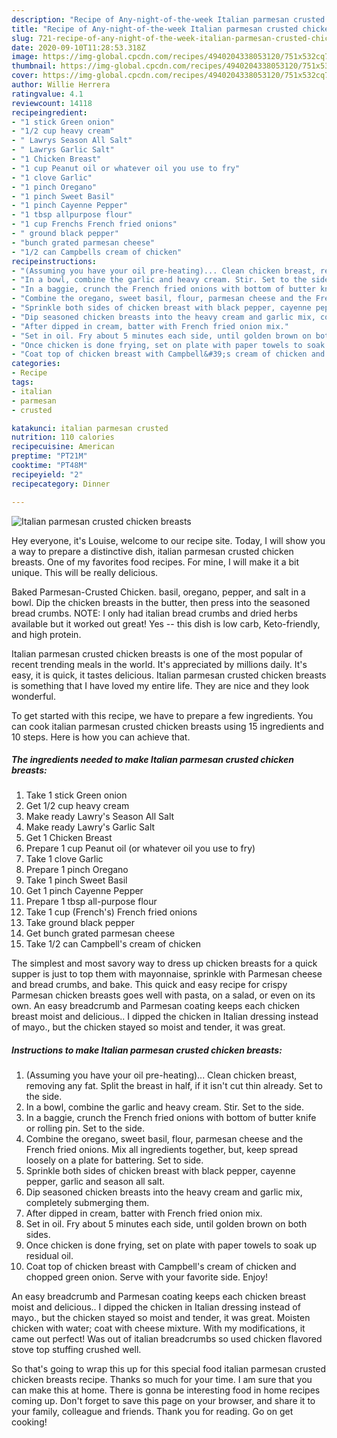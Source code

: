 ```yaml
---
description: "Recipe of Any-night-of-the-week Italian parmesan crusted chicken breasts"
title: "Recipe of Any-night-of-the-week Italian parmesan crusted chicken breasts"
slug: 721-recipe-of-any-night-of-the-week-italian-parmesan-crusted-chicken-breasts
date: 2020-09-10T11:28:53.318Z
image: https://img-global.cpcdn.com/recipes/4940204338053120/751x532cq70/italian-parmesan-crusted-chicken-breasts-recipe-main-photo.jpg
thumbnail: https://img-global.cpcdn.com/recipes/4940204338053120/751x532cq70/italian-parmesan-crusted-chicken-breasts-recipe-main-photo.jpg
cover: https://img-global.cpcdn.com/recipes/4940204338053120/751x532cq70/italian-parmesan-crusted-chicken-breasts-recipe-main-photo.jpg
author: Willie Herrera
ratingvalue: 4.1
reviewcount: 14118
recipeingredient:
- "1 stick Green onion"
- "1/2 cup heavy cream"
- " Lawrys Season All Salt"
- " Lawrys Garlic Salt"
- "1 Chicken Breast"
- "1 cup Peanut oil or whatever oil you use to fry"
- "1 clove Garlic"
- "1 pinch Oregano"
- "1 pinch Sweet Basil"
- "1 pinch Cayenne Pepper"
- "1 tbsp allpurpose flour"
- "1 cup Frenchs French fried onions"
- " ground black pepper"
- "bunch grated parmesan cheese"
- "1/2 can Campbells cream of chicken"
recipeinstructions:
- "(Assuming you have your oil pre-heating)... Clean chicken breast, removing any fat. Split the breast in half, if it isn&#39;t cut thin already. Set to the side."
- "In a bowl, combine the garlic and heavy cream. Stir. Set to the side."
- "In a baggie, crunch the French fried onions with bottom of butter knife or rolling pin. Set to the side."
- "Combine the oregano, sweet basil, flour, parmesan cheese and the French fried onions. Mix all ingredients together, but, keep spread loosely on a plate for battering. Set to side."
- "Sprinkle both sides of chicken breast with black pepper, cayenne pepper, garlic and season all salt."
- "Dip seasoned chicken breasts into the heavy cream and garlic mix, completely submerging them."
- "After dipped in cream, batter with French fried onion mix."
- "Set in oil. Fry about 5 minutes each side, until golden brown on both sides."
- "Once chicken is done frying, set on plate with paper towels to soak up residual oil."
- "Coat top of chicken breast with Campbell&#39;s cream of chicken and chopped green onion. Serve with your favorite side. Enjoy!"
categories:
- Recipe
tags:
- italian
- parmesan
- crusted

katakunci: italian parmesan crusted 
nutrition: 110 calories
recipecuisine: American
preptime: "PT21M"
cooktime: "PT48M"
recipeyield: "2"
recipecategory: Dinner

---
```



![Italian parmesan crusted chicken breasts](https://img-global.cpcdn.com/recipes/4940204338053120/751x532cq70/italian-parmesan-crusted-chicken-breasts-recipe-main-photo.jpg)

Hey everyone, it's Louise, welcome to our recipe site. Today, I will show you a way to prepare a distinctive dish, italian parmesan crusted chicken breasts. One of my favorites food recipes. For mine, I will make it a bit unique. This will be really delicious.

Baked Parmesan-Crusted Chicken. basil, oregano, pepper, and salt in a bowl. Dip the chicken breasts in the butter, then press into the seasoned bread crumbs. NOTE: I only had italian bread crumbs and dried herbs available but it worked out great! Yes -- this dish is low carb, Keto-friendly, and high protein.

Italian parmesan crusted chicken breasts is one of the most popular of recent trending meals in the world. It's appreciated by millions daily. It's easy, it is quick, it tastes delicious. Italian parmesan crusted chicken breasts is something that I have loved my entire life. They are nice and they look wonderful.


To get started with this recipe, we have to prepare a few ingredients. You can cook italian parmesan crusted chicken breasts using 15 ingredients and 10 steps. Here is how you can achieve that.

<!--inarticleads1-->

##### The ingredients needed to make Italian parmesan crusted chicken breasts:

1. Take 1 stick Green onion
1. Get 1/2 cup heavy cream
1. Make ready  Lawry&#39;s Season All Salt
1. Make ready  Lawry&#39;s Garlic Salt
1. Get 1 Chicken Breast
1. Prepare 1 cup Peanut oil (or whatever oil you use to fry)
1. Take 1 clove Garlic
1. Prepare 1 pinch Oregano
1. Take 1 pinch Sweet Basil
1. Get 1 pinch Cayenne Pepper
1. Prepare 1 tbsp all-purpose flour
1. Take 1 cup (French&#39;s) French fried onions
1. Take  ground black pepper
1. Get bunch grated parmesan cheese
1. Take 1/2 can Campbell&#39;s cream of chicken


The simplest and most savory way to dress up chicken breasts for a quick supper is just to top them with mayonnaise, sprinkle with Parmesan cheese and bread crumbs, and bake. This quick and easy recipe for crispy Parmesan chicken breasts goes well with pasta, on a salad, or even on its own. An easy breadcrumb and Parmesan coating keeps each chicken breast moist and delicious.. I dipped the chicken in Italian dressing instead of mayo., but the chicken stayed so moist and tender, it was great. 

<!--inarticleads2-->

##### Instructions to make Italian parmesan crusted chicken breasts:

1. (Assuming you have your oil pre-heating)... Clean chicken breast, removing any fat. Split the breast in half, if it isn&#39;t cut thin already. Set to the side.
1. In a bowl, combine the garlic and heavy cream. Stir. Set to the side.
1. In a baggie, crunch the French fried onions with bottom of butter knife or rolling pin. Set to the side.
1. Combine the oregano, sweet basil, flour, parmesan cheese and the French fried onions. Mix all ingredients together, but, keep spread loosely on a plate for battering. Set to side.
1. Sprinkle both sides of chicken breast with black pepper, cayenne pepper, garlic and season all salt.
1. Dip seasoned chicken breasts into the heavy cream and garlic mix, completely submerging them.
1. After dipped in cream, batter with French fried onion mix.
1. Set in oil. Fry about 5 minutes each side, until golden brown on both sides.
1. Once chicken is done frying, set on plate with paper towels to soak up residual oil.
1. Coat top of chicken breast with Campbell&#39;s cream of chicken and chopped green onion. Serve with your favorite side. Enjoy!


An easy breadcrumb and Parmesan coating keeps each chicken breast moist and delicious.. I dipped the chicken in Italian dressing instead of mayo., but the chicken stayed so moist and tender, it was great. Moisten chicken with water; coat with cheese mixture. With my modifications, it came out perfect! Was out of italian breadcrumbs so used chicken flavored stove top stuffing crushed well. 

So that's going to wrap this up for this special food italian parmesan crusted chicken breasts recipe. Thanks so much for your time. I am sure that you can make this at home. There is gonna be interesting food in home recipes coming up. Don't forget to save this page on your browser, and share it to your family, colleague and friends. Thank you for reading. Go on get cooking!
